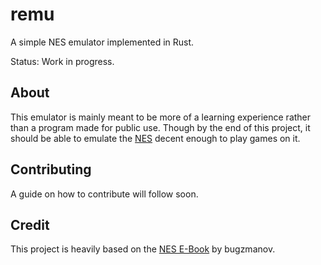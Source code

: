 # remu
A simple NES emulator implemented in Rust.

Status: Work in progress.

## About
This emulator is mainly meant to be more of a learning experience rather than a program made for public use. Though by the end of this project, it should be able to emulate the [NES](https://en.wikipedia.org/wiki/Nintendo_Entertainment_System) decent enough to play games on it.

## Contributing
A guide on how to contribute will follow soon.

## Credit
This project is heavily based on the [NES E-Book](https://bugzmanov.github.io/nes_ebook) by bugzmanov.